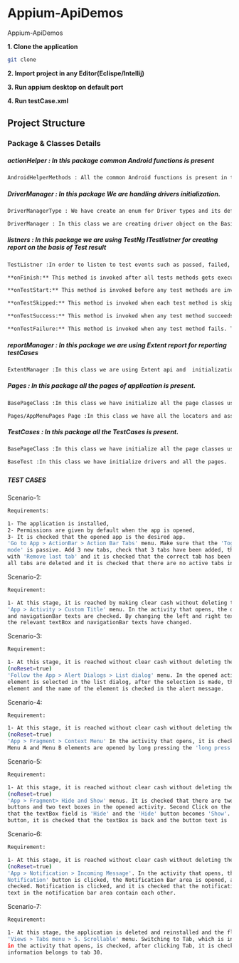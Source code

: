 # Appium-ApiDemos

Appium-ApiDemos

**1. Clone the application**

```bash
git clone 
```

**2. Import project in any Editor(Eclispe/Intellij)**

**3. Run appium desktop on default port**

**4. Run testCase.xml**


## Project Structure
### Package & Classes Details

##### actionHelper : In this package common Android functions is present

```bash
AndroidHelperMethods : All the common Android functions is present in this class like click(),Scroll(),Enter() etc.
```
##### DriverManager : In this package We are handling drivers initialization.

```bash
DriverManagerType : We have create an enum for Driver types and its definations
```
```bash
DriverManager : In this class we are creating driver object on the Basis of DriverType  like DriverManagerType.Android,DriverManagerType.IOS
```
##### listners : In this package we are using TestNg ITestlistner for creating report on the basis of Test result

```bash
TestListner :In order to listen to test events such as passed, failed, skipped, etc. we have TestListener class which implements ITestListener.
```
```bash
**onFinish:** This method is invoked after all tests methods gets executed.

**onTestStart:** This method is invoked before any test methods are invoked. This can be used to indicate that the particular test method has been started.

**onTestSkipped:** This method is invoked when each test method is skipped. This can be used to indicate that the particular test method has been skipped.

**onTestSuccess:** This method is invoked when any test method succeeds. This can be used to indicate that the particular test method has successfully finished its execution.

**onTestFailure:** This method is invoked when any test method fails. This can be used to indicate that the particular test method has failed. You can create an event for taking a screenshot which will show where the test has been failed.
```
##### reportManager : In this package we are using Extent report for reporting testCases

```bash
ExtentManager :In this class we are using Extent api and  initialization of Extent object 
```

##### Pages : In this package all the pages of application is present.

```bash
BasePageClass :In this class we have initialize all the page classes using PagePafctory conecepts(PageFactory.initElements)
```
```bash
Pages/AppMenuPages Page :In this class we have all the locators and associated methods.
```
##### TestCases : In this package all the TestCases is present.


```bash
BasePageClass :In this class we have initialize all the page classes using PagePafctory conecepts(PageFactory.initElements)
```
```bash
BaseTest :In this class we have initialize drivers and all the pages.
```
#####


##### TEST CASES ####

Scenario-1:
```bash
Requirements:

1- The application is installed,
2- Permissions are given by default when the app is opened,
3- It is checked that the opened app is the desired app.
'Go to App > ActionBar > Action Bar Tabs' menu. Make sure that the 'Toggle tab
mode' is passive. Add 3 new tabs, check that 3 tabs have been added, the last added tab is deleted
with 'Remove last tab' and it is checked that the correct tab has been deleted. With 'Remove all tabs',
all tabs are deleted and it is checked that there are no active tabs in the activity.
```
Scenario-2:
```bash
Requirement:

1- At this stage, it is reached by making clear cash without deleting the application.
'App > Activity > Custom Title' menu. In the activity that opens, the default textBox
and navigationBar texts are checked. By changing the left and right textBox fields, it is checked that
the relevant textBox and navigationBar texts have changed.
```
Scenario-3:
```bash
Requirement:

1- At this stage, it is reached without clear cash without deleting the application.
(noReset=true)
'Follow the App > Alert Dialogs > List dialog' menu. In the opened activity, any
element is selected in the list dialog, after the selection is made, the order of the selected
element and the name of the element is checked in the alert message.
```

Scenario-4:
```bash
Requirement:

1- At this stage, it is reached without clear cash without deleting the application.
(noReset=true)
'App > Fragment > Context Menu' In the activity that opens, it is checked that the
Menu A and Menu B elements are opened by long pressing the 'long press me' button.
```

Scenario-5:
```bash
Requirement:

1- At this stage, it is reached without clear cash without deleting the application.
(noReset=true)
'App > Fragment> Hide and Show' menus. It is checked that there are two Hide
buttons and two text boxes in the opened activity. Second Click on the 'hide' button and check
that the textBox field is 'Hide' and the 'Hide' button becomes 'Show'. By pressing the 'Show'
button, it is checked that the textBox is back and the button text is 'Hide'.
```

Scenario-6:
```bash
Requirement:

1- At this stage, it is reached without clear cash without deleting the application.
(noReset=true)
'App > Notification > Incoming Message'. In the activity that opens, the 'Show
Notification' button is clicked, the Notification Bar area is opened, and the notification is
checked. Notification is clicked, and it is checked that the notification detail opened and the
text in the notification bar area contain each other.

```

Scenario-7:
```bash
Requirement:

1- At this stage, the application is deleted and reinstalled and the flow continues.
'Views > Tabs menu > 5. Scrollable' menu. Switching to Tab, which is in the last place
in the activity that opens, is checked, after clicking Tab, it is checked that the opened page
information belongs to tab 30.
```